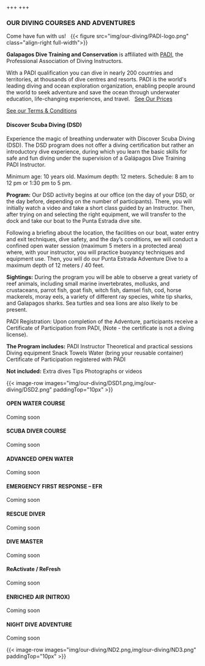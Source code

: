 +++ 
+++

### OUR DIVING COURSES AND ADVENTURES

<span class="strapline">Come have fun with us! </span>
 
{{< figure src="img/our-diving/PADI-logo.png" class="align-right full-width">}}

**Galapagos Dive Training and Conservation** is affiliated with [PADI](https://www.padi.com), the Professional Association of Diving Instructors.  

With a PADI qualification you can dive in nearly 200 countries and territories, at thousands of dive centres and resorts. PADI is the world's leading diving and ocean exploration organization, enabling people around the world to seek adventure and save the ocean through underwater education, life-changing experiences, and travel.
 
[See Our Prices](/our-diving/our-prices)

[See our Terms & Conditions](/about/terms-and-conditions)

#### Discover Scuba Diving (DSD)

<!-- Our DSD program is designed to offer your first diving experience, under the supervision of a qualified PADI/SSI instructor.  Let the team at **Galapagos Dive Academy** introduce you to the equipment and techniques you will use while in the underwater world - with our focus on safety always to the fore.  

**To join us for a DSD experience you must:**

<blockquote>
<p>Be a minimum of 10 years old</p>

<p>Know how to swim</p>

<p>Be free of heart disease, advanced respiratory disease, and any temporary congestion, such as influenza (flu)</p>

<p>Please note: If you are 60 or older, or if you are suffering from any type of significant illness, a medical certificate is recommended to confirm your fitness for diving</p>
</blockquote>

Our DSD adventure is held in the bay directly adjacent to our Puerta Ayora office and teaching centre, at the dive site named [Punta Estrada](/our-diving/our-main-dive-sites).  During your experience we will aim to take you to a maximum depth of 12m for about 45 minutes.  Please bear in mind that the actual time you will spend underwater depends on your breathing pattern, so start practicing long slow breathing techniques today!  We offer daily morning and afternoon trips (8 AM and 1 PM start times) with an instructor catering to each candidate or pair of candidates, up to a maximum of 4 participants assisted by 2 instructors.
 
Learn more about our [DSD course](/our-diving/more-about-dsd)
 
**If you would like to book our DSD trip, please [Contact Us](/contact?message=Enquiry%20about%20DSD%20Course).** -->

Experience the magic of breathing underwater with Discover Scuba Diving (DSD). The DSD program does not offer a diving certification but rather an introductory dive experience, during which you learn the basic skills for safe and fun diving under the supervision of a Galápagos Dive Training PADI Instructor.

Minimum age: 10 years old.
Maximum depth: 12 meters.
Schedule: 8 am to 12 pm or 1:30 pm to 5 pm.

**Program:** Our DSD activity begins at our office (on the day of your DSD, or the day before, depending on the number of participants). There, you will initially watch a video and take a short class guided by an Instructor. Then, after trying on and selecting the right equipment, we will transfer to the dock and take our boat to the Punta Estrada dive site.

Following a briefing about the location, the 
facilities on our boat, water entry and exit techniques, dive safety, and the day’s conditions, we will conduct a confined open water session (maximum 5 meters in a protected area) where, with your instructor, you will practice buoyancy techniques and equipment use. Then, you will do our Punta Estrada Adventure Dive to a maximum depth of 12 meters / 40 feet.

**Sightings:**  During the program you will be able to observe a great variety of reef animals, including small marine invertebrates, mollusks, and crustaceans, parrot fish, goat fish, witch fish, damsel fish, cod, horse mackerels, moray eels, a variety of different ray species, white tip sharks, and Galapagos sharks. Sea turtles and sea lions are also likely to be present.

PADI Registration: Upon completion of the Adventure, participants receive a Certificate of Participation from PADI, (Note - the certificate is not a diving license).

**The Program includes:**
PADI Instructor
Theoretical and practical sessions
Diving equipment
Snack
Towels
Water (bring your reusable container)
Certificate of Participation registered with PADI

**Not included:**
Extra dives
Tips
Photographs or videos

{{< image-row images="img/our-diving/DSD1.png,img/our-diving/DSD2.png" paddingTop="10px" >}}

<div class="grey-bar"></div>

#### OPEN WATER COURSE

Coming soon
 

<div class="grey-bar"></div>

#### SCUBA DIVER COURSE

Coming soon

<div class="grey-bar"></div>

#### ADVANCED OPEN WATER

Coming soon

<div class="grey-bar"></div>

#### EMERGENCY FIRST RESPONSE – EFR

Coming soon

<div class="grey-bar"></div>

#### RESCUE DIVER

Coming soon

<div class="grey-bar"></div>

#### DIVE MASTER

Coming soon

<div class="grey-bar"></div>

#### ReActivate / ReFresh

Coming soon

<div class="grey-bar"></div>

#### ENRICHED AIR (NITROX)

Coming soon

<div class="grey-bar"></div>

#### NIGHT DIVE ADVENTURE

Coming soon


{{< image-row images="img/our-diving/ND2.png,img/our-diving/ND3.png" paddingTop="10px" >}}

